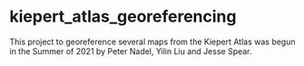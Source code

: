 # kiepert_atlas_georeferencing

This project to georeference several maps from the Kiepert Atlas was begun in the Summer of 2021 by Peter Nadel, Yilin Liu and Jesse Spear. 
